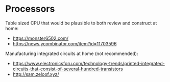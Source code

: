 # Processors

Table sized CPU that would be plausible to both review and construct at home:

* https://monster6502.com/
* https://news.ycombinator.com/item?id=11703596

Manufacturing integrated circuits at home (not recommended):

* https://www.electronicsforu.com/technology-trends/printed-integrated-circuits-that-consist-of-several-hundred-transistors
* http://sam.zeloof.xyz/
